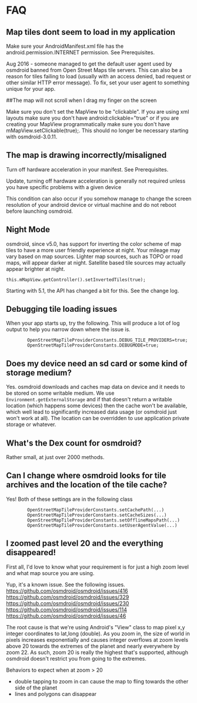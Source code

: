 # FAQ

## Map tiles dont seem to load in my application

Make sure your AndroidManifest.xml file has the android.permission.INTERNET permission. See Prerequisites.

Aug 2016 - someone managed to get the default user agent used by osmdroid banned from Open Street Maps tile servers. This can also be a reason for tiles failing to load (usually with an access denied, bad request or other similar HTTP error message). To fix, set your user agent to something unique for your app.

##The map will not scroll when I drag my finger on the screen

Make sure you don't set the MapView to be "clickable". If you are using xml layouts make sure you don't have android:clickable="true" or if you are creating your MapView programmatically make sure you don't have mMapView.setClickable(true);. This should no longer be necessary starting with osmdroid-3.0.11.

## The map is drawing incorrectly/misaligned

Turn off hardware acceleration in your manifest. See Prerequisites.

Update, turning off hardware acceleration is generally not required unless you have specific problems with a given device

This condition can also occur if you somehow manage to change the screen resolution of your android device or virtual machine and do not reboot before launching osmdroid.


## Night Mode

osmdroid, since v5.0, has support for inverting the color scheme of map tiles to have a more user friendly experience at night. Your mileage may vary based on map sources. Lighter map sources, such as TOPO or road maps,  will appear darker at night. Satellite based tile sources may actually appear brighter at night.

````
this.mMapView.getController().setInvertedTiles(true);
````

Starting with 5.1, the API has changed a bit for this. See the change log.

## Debugging tile loading issues

When your app starts up, try the following. This will produce a lot of log output to help you narrow down where the issue is.
````
        OpenStreetMapTileProviderConstants.DEBUG_TILE_PROVIDERS=true;
        OpenStreetMapTileProviderConstants.DEBUGMODE=true;
````

## Does my device need an sd card or some kind of storage medium?

Yes. osmdroid downloads and caches map data on device and it needs to be stored on some writable medium. We use `Environment.getExternalStorage` and if that doesn't return a writable location (which happens some devices) then the cache won't be available, which well lead to significantly increased data usage (or osmdroid just won't work at all). The location can be overridden to use application private storage or whatever.

## What's the Dex count for osmdroid?

Rather small, at just over 2000 methods.

## Can I change where osmdroid looks for tile archives and the location of the tile cache?

Yes! Both of these settings are in the following class

````
        OpenStreetMapTileProviderConstants.setCachePath(...)
        OpenStreetMapTileProviderConstants.setCacheSizes(...)
        OpenStreetMapTileProviderConstants.setOfflineMapsPath(...)
        OpenStreetMapTileProviderConstants.setUserAgentValue(...)
````

## I zoomed past level 20 and the everything disappeared!

First all, I'd love to know what your requirement is for just a high zoom level and what map source you are using.

Yup, it's a known issue. See the following issues.
https://github.com/osmdroid/osmdroid/issues/416
https://github.com/osmdroid/osmdroid/issues/329
https://github.com/osmdroid/osmdroid/issues/230
https://github.com/osmdroid/osmdroid/issues/114
https://github.com/osmdroid/osmdroid/issues/46

The root cause is that we're using Android's "View" class to map pixel x,y integer coordinates to lat,long (double). As you zoom in, the size of world in pixels increases exponentially and causes integer overflows at zoom levels above 20 towards the extremes of the planet and nearly everywhere by zoom 22. As such, zoom 20 is really the highest that's supported, although osmdroid doesn't restrict you from going to the extremes. 

Behaviors to expect when at zoom > 20
 - double tapping to zoom in can cause the map to fling towards the other side of the planet
 - lines and polygons can disappear
